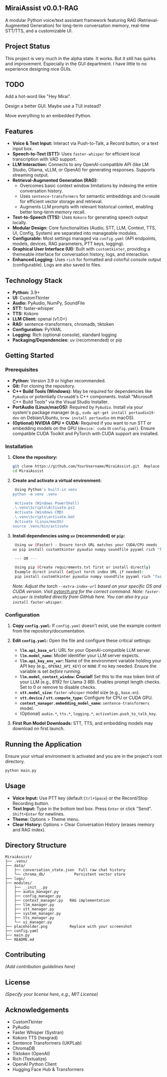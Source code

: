  ## MiraiAssist v0.0.1-RAG

 A modular Python voice/text assistant framework featuring RAG (Retrieval-Augmented Generation) for long-term conversation memory, real-time STT/TTS, and a customizable UI.

## Project Status
This project is very much in the alpha state. It works. But it still has quirks and improvement. Especially in the GUI department. I have little to no experience designing nice GUIs.

## TODO

Add a hot-word like "Hey Mirai".

Design a better GUI. Maybe use a TUI instead?

Move everything to an embedded Python.

 ## Features

 *   **Voice & Text Input:** Interact via Push-to-Talk, a Record button, or a text input box.
 *   **Speech-to-Text (STT):** Uses `faster-whisper` for efficient local transcription with VAD support.
 *   **LLM Interaction:** Connects to any OpenAI-compatible API (like LM Studio, Ollama, vLLM, or OpenAI) for generating responses. Supports streaming output.
 *   **Retrieval-Augmented Generation (RAG):**
     *   Overcomes basic context window limitations by indexing the entire conversation history.
     *   Uses `sentence-transformers` for semantic embeddings and `ChromaDB` for efficient vector storage and retrieval.
     *   Augments LLM prompts with relevant historical context, enabling better long-term memory recall.
 *   **Text-to-Speech (TTS):** Uses `Kokoro` for generating speech output locally.
 *   **Modular Design:** Core functionalities (Audio, STT, LLM, Context, TTS, UI, Config, System) are separated into manageable modules.
 *   **Configurable:** Most settings managed via `config.yaml` (API endpoints, models, devices, RAG parameters, PTT keys, logging).
 *   **Graphical User Interface (UI):** Built with `customtkinter`, providing a themeable interface for conversation history, logs, and interaction.
 *   **Enhanced Logging:** Uses `rich` for formatted and colorful console output (configurable). Logs are also saved to files.

 ## Technology Stack

 *   **Python:** 3.9+
 *   **UI:** CustomTkinter
 *   **Audio:** PyAudio, NumPy, SoundFile
 *   **STT:** faster-whisper
 *   **TTS:** Kokoro
 *   **LLM Client:** openai (v1.0+)
 *   **RAG:** sentence-transformers, chromadb, tiktoken
 *   **Configuration:** PyYAML
 *   **Logging:** Rich (optional console), standard logging
 *   **Packaging/Dependencies:** uv (recommended) or pip

 ## Getting Started

 ### Prerequisites

 *   **Python:** Version 3.9 or higher recommended.
 *   **Git:** For cloning the repository.
 *   **C++ Build Tools (Windows):** May be required for dependencies like `PyAudio` or potentially `ChromaDB`'s C++ components. Install "Microsoft C++ Build Tools" via the Visual Studio Installer.
 *   **PortAudio (Linux/macOS):** Required by `PyAudio`. Install via your system's package manager (e.g., `sudo apt-get install portaudio19-dev` on Debian/Ubuntu, `brew install portaudio` on macOS).
 *   **(Optional) NVIDIA GPU + CUDA:** Required if you want to run STT or embedding models on the GPU (`device: cuda` in `config.yaml`). Ensure compatible CUDA Toolkit and PyTorch with CUDA support are installed.

 ### Installation

 1.  **Clone the repository:**
     ```bash
     git clone https://github.com/YourUsername/MiraiAssist.git  Replace with your repo URL
     cd MiraiAssist
     ```

 2.  **Create and activate a virtual environment:**
     ```bash
      Using Python's built-in venv
     python -m venv .venv

      Activate (Windows PowerShell)
     .\.venv\Scripts\Activate.ps1
      Activate (Windows CMD)
     .\.venv\Scripts\activate.bat
      Activate (Linux/macOS)
     source .venv/bin/activate
     ```

 3.  **Install dependencies using `uv` (recommended) or `pip`:**
     ```bash
      Using uv (Faster) - Ensure torch URL matches your CUDA/CPU needs
     uv pip install customtkinter pyaudio numpy soundfile pyyaml rich "faster-whisper @ git+https://github.com/SYSTRAN/faster-whisper.git" openai kokoro sentence-transformers chromadb tiktoken torch torchaudio --extra-index-url https://download.pytorch.org/whl/cu121

      --- OR ---

      Using pip (Create requirements.txt first or install directly)
      Example direct install (adjust torch index URL if needed):
      pip install customtkinter pyaudio numpy soundfile pyyaml rich "faster-whisper @ git+https://github.com/SYSTRAN/faster-whisper.git" openai kokoro sentence-transformers chromadb tiktoken torch torchaudio --extra-index-url https://download.pytorch.org/whl/cu121
     ```
     *Note: Adjust the torch `--extra-index-url` based on your specific OS and CUDA version. Visit [pytorch.org](https://pytorch.org/) for the correct command.*
     *Note: `faster-whisper` is installed directly from GitHub here. You can also try `pip install faster-whisper`.*

 ### Configuration

 1.  **Copy `config.yaml`:** If `config.yaml` doesn't exist, use the example content from the repository/documentation.

 2.  **Edit `config.yaml`:** Open the file and configure these critical settings:
     *   **`llm.api_base_url`:** URL for your OpenAI-compatible LLM server.
     *   **`llm.model_name`:** Model identifier your LLM server expects.
     *   **`llm.api_key_env_var`:** Name of the environment variable holding your API key (e.g., `OPENAI_API_KEY`) or `NONE` if no key needed. Ensure the variable is set *before* running.
     *   **`llm.model_context_window`:** **Crucial!** Set this to the max token limit of your LLM (e.g., 8192 for Llama 3 8B). Enables prompt length checks. Set to 0 or remove to disable checks.
     *   **`stt.model_size`:** `faster-whisper` model size (e.g., `base.en`).
     *   **`stt.device` / `stt.compute_type`:** Configure for CPU or CUDA GPU.
     *   **`context_manager.embedding_model_name`:** `sentence-transformers` model.
     *   (Optional) `audio.*`, `tts.*`, `logging.*`, `activation.push_to_talk_key`.

 3.  **First Run Model Downloads:** STT, TTS, and embedding models may download on first launch.

 ## Running the Application

 Ensure your virtual environment is activated and you are in the project's root directory.

 ```bash
 python main.py
 ```

 ## Usage

 *   **Voice Input:** Use PTT key (default `Ctrl+Space`) or the Record/Stop Recording button.
 *   **Text Input:** Type in the bottom text box. Press `Enter` or click "Send". `Shift+Enter` for newlines.
 *   **Theme:** Options > Theme menu.
 *   **Clear History:** Options > Clear Conversation History (erases memory and RAG index).

 ## Directory Structure

 ```
 MiraiAssist/
 ├── .venv/
 ├── data/
 │   ├── conversation_state.json  Full raw chat history
 │   └── chroma_db/             Persistent vector store
 ├── logs/
 ├── modules/
 │   ├── __init__.py
 │   ├── audio_manager.py
 │   ├── config_manager.py
 │   ├── context_manager.py   RAG implementation
 │   ├── llm_manager.py
 │   ├── stt_manager.py
 │   ├── system_manager.py
 │   ├── tts_manager.py
 │   └── ui_manager.py
 ├── placeholder.png          Replace with your screenshot
 ├── config.yaml
 ├── main.py
 └── README.md
 ```

 ## Contributing

 *(Add contribution guidelines here)*

 ## License

 *(Specify your license here, e.g., MIT License)*

 ## Acknowledgements

 *   CustomTkinter
 *   PyAudio
 *   Faster Whisper (Systran)
 *   Kokoro TTS (hexgrad)
 *   Sentence Transformers (UKPLab)
 *   ChromaDB
 *   Tiktoken (OpenAI)
 *   Rich (Textualize)
 *   OpenAI Python Client
 *   Hugging Face Hub & Transformers
